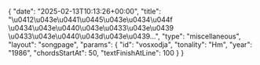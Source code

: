 {
    "date": "2025-02-13T10:13:26+00:00",
    "title": "\u0412\u043e\u0441\u0445\u043e\u0434\u044f \u0434\u043e\u0440\u043e\u0433\u043e\u0439 \u0433\u043e\u0440\u043d\u043e\u0439...",
    "type": "miscellaneous",
    "layout": "songpage",
    "params": {
        "id": "vosxodja",
        "tonality": "Hm",
        "year": "1986",
        "chordsStartAt": 50,
        "textFinishAtLine": 100
    }
}